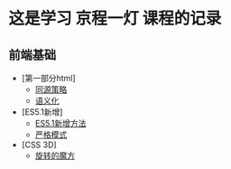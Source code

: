 # 这是学习 京程一灯 课程的记录
## 前端基础
* [第一部分html]
   * [同源策略](./html/同源策略.md "同源策略")
   * [语义化](./html/语义化.md "语义化")
* [ES5.1新增]
   * [ES5.1新增方法](./ES5.1-new/ES5新增.md "新增方法")
   * [严格模式](./ES5.1-new/strict.md "严格模式")
* [CSS 3D]
   * [旋转的魔方](./css3d/3d.html "旋转的魔方")
